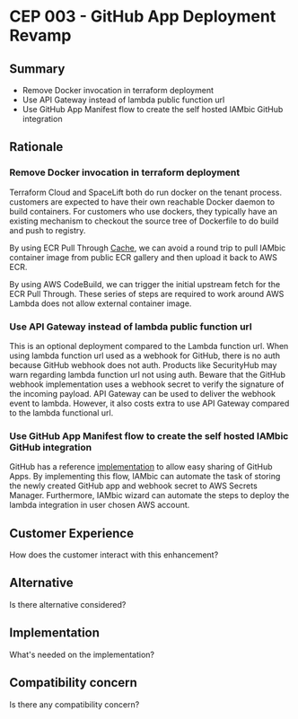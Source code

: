 # CEP 003 - GitHub App Deployment Revamp

## Summary
* Remove Docker invocation in terraform deployment
* Use API Gateway instead of lambda public function url
* Use GitHub App Manifest flow to create the self hosted IAMbic GitHub integration

## Rationale

### Remove Docker invocation in terraform deployment

Terraform Cloud and SpaceLift both do run docker on the tenant process. customers are expected
to have their own reachable Docker daemon to build containers. For customers who use dockers, they
typically have an existing mechanism to checkout the source tree of Dockerfile to do build and push
to registry.

By using ECR Pull Through [Cache](https://docs.aws.amazon.com/AmazonECR/latest/userguide/pull-through-cache.html), we can avoid a round trip to pull IAMbic container image from public ECR gallery and then upload it back to AWS ECR.

By using AWS CodeBuild, we can trigger the initial upstream fetch for the ECR Pull Through. These series of steps are required to work around AWS Lambda does not allow external container image.

### Use API Gateway instead of lambda public function url

This is an optional deployment compared to the Lambda function url. When using lambda function url used as a webhook for GitHub, there is no auth because GitHub webhook does not auth. Products like SecurityHub may warn regarding lambda function url not using auth. Beware that the GitHub webhook implementation uses a webhook secret to verify the signature of the incoming payload. API Gateway can be used to deliver the webhook event to lambda. However, it also costs extra to use API Gateway compared to the lambda functional url.

### Use GitHub App Manifest flow to create the self hosted IAMbic GitHub integration

GitHub has a reference [implementation](https://docs.github.com/en/apps/sharing-github-apps/registering-a-github-app-from-a-manifest) to allow easy sharing of GitHub Apps. By implementing this flow, IAMbic can automate the task of storing the newly created GitHub app and webhook secret to AWS Secrets Manager. Furthermore, IAMbic wizard can automate the steps to deploy the lambda integration in user chosen AWS account.

## Customer Experience
How does the customer interact with this enhancement?

## Alternative
Is there alternative considered?

## Implementation
What's needed on the implementation?

## Compatibility concern
Is there any compatibility concern?